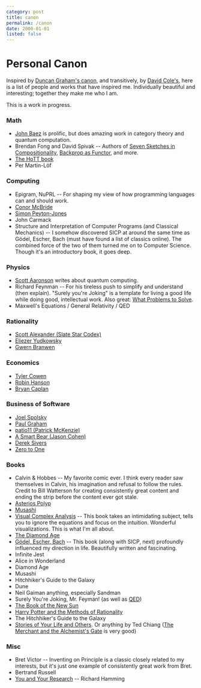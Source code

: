 ```yaml
---
category: post
title: canon
permalink: /canon
date: 2000-01-01
listed: false
---
```

# Personal Canon

Inspired by [Duncan Graham's canon](http://dvncan.com/canon.html), and transitively, by [David Cole's](http://www.davidcole.me/#canon), here is a list of people and works that have inspired me. Individually beautiful and interesting; together they make me who I am.

This is a work in progress.

### Math

* [John Baez](https://johncarlosbaez.wordpress.com/) is prolific, but does amazing work in category theory and quantum computation.
* Brendan Fong and David Spivak -- Authors of [Seven Sketches in Compositionality](https://arxiv.org/abs/1803.05316), [Backprop as Functor](https://arxiv.org/abs/1711.10455), and more.
* [The HoTT book](https://homotopytypetheory.org/book/)
* Per Martin-Löf

### Computing

* Epigram, NuPRL -- For shaping my view of how programming languages can and should work.
* [Conor McBride](http://strictlypositive.org/)
* [Simon Peyton-Jones](https://www.microsoft.com/en-us/research/people/simonpj/)
* John Carmack
* Structure and Interpretation of Computer Programs (and Classical Mechanics) -- I somehow discovered SICP at around the same time as Gödel, Escher, Bach (must have found a list of classics online). The combined force of the two of them turned me on to Computer Science. Though it's an introductory book, it goes deep.

### Physics

* [Scott Aaronson](http://www.scottaaronson.com/blog/) writes about quantum computing.
* Richard Feynman -- For his tireless push to simplify and understand (then explain). "Surely you're Joking" is a template for living a good life while doing good, intellectual work. Also great: [What Problems to Solve](http://genius.cat-v.org/richard-feynman/writtings/letters/problems).
* Maxwell's Equations / General Relativity / QED

### Rationality

* [Scott Alexander (Slate Star Codex)](http://slatestarcodex.com/)
* [Eliezer Yudkowsky](http://yudkowsky.net/)
* [Gwern Branwen](https://www.gwern.net/)

### Economics

* [Tyler Cowen](http://marginalrevolution.com/)
* [Robin Hanson](http://www.overcomingbias.com/author/robin-hanson)
* [Bryan Caplan](http://www.bcaplan.com/)

### Business of Software

* [Joel Spolsky](https://www.joelonsoftware.com/)
* [Paul Graham](http://www.paulgraham.com/articles.html)
* [patio11 (Patrick McKenzie)](https://www.kalzumeus.com/greatest-hits/)
* [A Smart Bear (Jason Cohen)](https://blog.asmartbear.com/)
* [Derek Sivers](https://sivers.org/blog)
* [Zero to One](http://zerotoonebook.com/about/)

### Books

* Calvin & Hobbes -- My favorite comic ever. I think every reader saw themselves in Calvin, his imagination and refusal to follow the rules. Credit to Bill Watterson for creating consistently great content and ending the strip before the content ever got stale.
* [Asterios Polyp](http://www.amazon.com/Asterios-Polyp-Pantheon-Graphic-Novels/dp/0307377326)
* [Musashi](http://www.amazon.com/Musashi-Epic-Novel-Samurai-Era/dp/156836427X)
* [Visual Complex Analysis](http://www.amazon.com/Visual-Complex-Analysis-Tristan-Needham/dp/0198534469) -- This book takes an intimidating subject, tells you to ignore the equations and focus on the intuition. Wonderful visualizations. This is what I'm all about.
* [The Diamond Age](http://www.amazon.com/Diamond-Age-Illustrated-Primer-Spectra/dp/0553380966)
* [Gödel, Escher, Bach](http://www.amazon.com/G%C3%B6del-Escher-Bach-Eternal-Golden/dp/0465026567) -- This book (along with SICP, next) profoundly influenced my direction in life. Beautifully written and fascinating.
* Infinite Jest
* Alice in Wonderland
* Diamond Age
* Musashi
* Hitchhiker's Guide to the Galaxy
* Dune
* Neil Gaiman anything, especially Sandman
* Surely You're Joking, Mr. Feyman! (as well as [QED](https://press.princeton.edu/titles/8169.html))
* [The Book of the New Sun](https://en.wikipedia.org/wiki/The_Book_of_the_New_Sun)
* [Harry Potter and the Methods of Rationality](http://www.hpmor.com/)
* The Hitchhiker's Guide to the Galaxy
* [Stories of Your Life and Others](https://en.wikipedia.org/wiki/Stories_of_Your_Life_and_Others). Or anything by Ted Chiang ([The Merchant and the Alchemist's Gate](https://en.wikipedia.org/wiki/The_Merchant_and_the_Alchemist%27s_Gate) is very good)

### Misc

* Bret Victor -- Inventing on Principle is a classic closely related to my interests, but it's just one example of consistently great work from Bret.
* Bertrand Russell
* [You and Your Research](http://www.cs.virginia.edu/~robins/YouAndYourResearch.html) -- Richard Hamming
